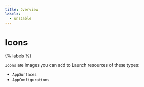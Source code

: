 ```yaml
---
title: Overview
labels:
  - unstable
---
```


# Icons

{% labels %}

`Icons` are images you can add to Launch resources of these types:
- `AppSurfaces`
- `AppConfigurations`
